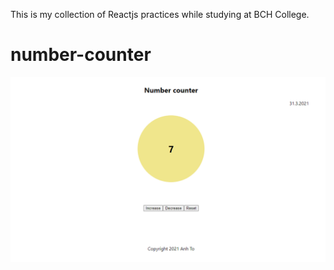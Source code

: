This is my collection of Reactjs practices while studying at BCH College.

# number-counter

![number counter anhTo](/assets/png/number-counter.png)
